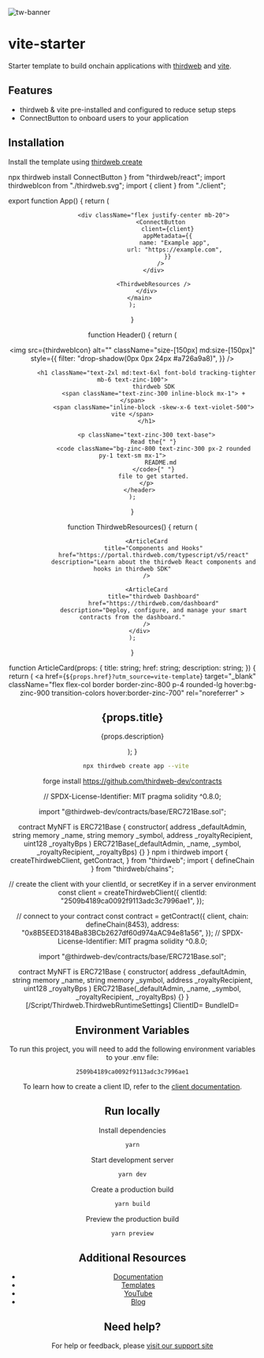 
![tw-banner](https://github.com/thirdweb-example/vite-starter/assets/57885104/cfe2164b-b50b-4d8e-aaaa-31331da2d647)

# vite-starter

Starter template to build onchain applications with [thirdweb](https://thirdweb.com) and [vite](https://vitejs.dev/). 

## Features 

- thirdweb & vite pre-installed and configured to reduce setup steps
- ConnectButton to onboard users to your application

## Installation

Install the template using [thirdweb create](https://portal.thirdweb.com/cli/create)

npx thirdweb install
ConnectButton } from "thirdweb/react";
import thirdwebIcon from "./thirdweb.svg";
import { client } from "./client";

export function App() {
	return (
		<main className="p-4 pb-10 min-h-[100vh] flex items-center justify-center container max-w-screen-lg mx-auto">
			<div className="py-20">
				<Header />

				<div className="flex justify-center mb-20">
					<ConnectButton
						client={client}
						appMetadata={{
							name: "Example app",
							url: "https://example.com",
						}}
					/>
				</div>

				<ThirdwebResources />
			</div>
		</main>
	);
}

function Header() {
	return (
		<header className="flex flex-col items-center mb-20 md:mb-20">
			<img
				src={thirdwebIcon}
				alt=""
				className="size-[150px] md:size-[150px]"
				style={{
					filter: "drop-shadow(0px 0px 24px #a726a9a8)",
				}}
			/>

			<h1 className="text-2xl md:text-6xl font-bold tracking-tighter mb-6 text-zinc-100">
				thirdweb SDK
				<span className="text-zinc-300 inline-block mx-1"> + </span>
				<span className="inline-block -skew-x-6 text-violet-500"> vite </span>
			</h1>

			<p className="text-zinc-300 text-base">
				Read the{" "}
				<code className="bg-zinc-800 text-zinc-300 px-2 rounded py-1 text-sm mx-1">
					README.md
				</code>{" "}
				file to get started.
			</p>
		</header>
	);
}

function ThirdwebResources() {
	return (
		<div className="grid gap-4 lg:grid-cols-3 justify-center">
			<ArticleCard
				title="thirdweb SDK Docs"
				href="https://portal.thirdweb.com/typescript/v5"
				description="thirdweb TypeScript SDK documentation"
			/>

			<ArticleCard
				title="Components and Hooks"
				href="https://portal.thirdweb.com/typescript/v5/react"
				description="Learn about the thirdweb React components and hooks in thirdweb SDK"
			/>

			<ArticleCard
				title="thirdweb Dashboard"
				href="https://thirdweb.com/dashboard"
				description="Deploy, configure, and manage your smart contracts from the dashboard."
			/>
		</div>
	);
}

function ArticleCard(props: {
	title: string;
	href: string;
	description: string;
}) {
	return (
		<a
			href={`${props.href}?utm_source=vite-template`}
			target="_blank"
			className="flex flex-col border border-zinc-800 p-4 rounded-lg hover:bg-zinc-900 transition-colors hover:border-zinc-700"
			rel="noreferrer"
		>
			<article>
				<h2 className="text-lg font-semibold mb-2">{props.title}</h2>
				<p className="text-sm text-zinc-400">{props.description}</p>
			</article>
		</a>
	);
}



```bash
  npx thirdweb create app --vite
```
forge install https://github.com/thirdweb-dev/contracts

// SPDX-License-Identifier: MIT
pragma solidity ^0.8.0;

import "@thirdweb-dev/contracts/base/ERC721Base.sol";

contract MyNFT is ERC721Base {
    constructor(
        address _defaultAdmin,
        string memory _name,
        string memory _symbol,
        address _royaltyRecipient,
        uint128 _royaltyBps
    ) ERC721Base(_defaultAdmin, _name, _symbol, _royaltyRecipient, _royaltyBps) {}
}
npm i thirdweb
import {
  createThirdwebClient,
  getContract,
} from "thirdweb";
import { defineChain } from "thirdweb/chains";

// create the client with your clientId, or secretKey if in a server environment
const client = createThirdwebClient({
  clientId: "2509b4189ca0092f9113adc3c7996ae1",
});

// connect to your contract
const contract = getContract({
  client,
  chain: defineChain(8453),
  address: "0x8B5EED3184Ba83BCb2627df60d974aAC94e81a56",
});
// SPDX-License-Identifier: MIT
pragma solidity ^0.8.0;

import "@thirdweb-dev/contracts/base/ERC721Base.sol";

contract MyNFT is ERC721Base {
    constructor(
        address _defaultAdmin,
        string memory _name,
        string memory _symbol,
        address _royaltyRecipient,
        uint128 _royaltyBps
    ) ERC721Base(_defaultAdmin, _name, _symbol, _royaltyRecipient, _royaltyBps) {}
}
[/Script/Thirdweb.ThirdwebRuntimeSettings]
ClientID=
BundleID=


## Environment Variables

To run this project, you will need to add the following environment variables to your .env file:

`2509b4189ca0092f9113adc3c7996ae1`

To learn how to create a client ID, refer to the [client documentation](https://portal.thirdweb.com/typescript/v5/client). 

## Run locally

Install dependencies

```bash
yarn
```

Start development server

```bash
yarn dev
```

Create a production build

```bash
yarn build
```

Preview the production build

```bash
yarn preview
```

## Additional Resources

- [Documentation](https://portal.thirdweb.com/typescript/v5)
- [Templates](https://thirdweb.com/templates)
- [YouTube](https://www.youtube.com/c/thirdweb)
- [Blog](https://blog.thirdweb.com)

## Need help?

For help or feedback, please [visit our support site](https://thirdweb.com/support)
